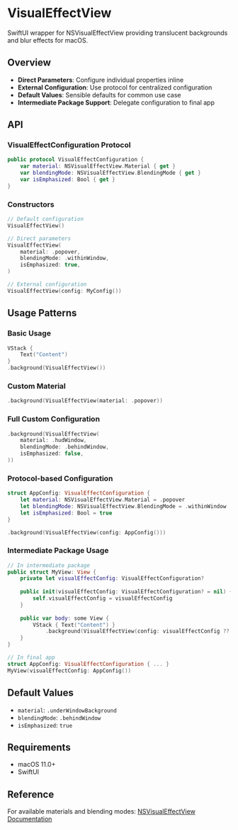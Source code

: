 # VisualEffectView

SwiftUI wrapper for NSVisualEffectView providing translucent backgrounds and blur effects for macOS.

## Overview

- **Direct Parameters**: Configure individual properties inline
- **External Configuration**: Use protocol for centralized configuration
- **Default Values**: Sensible defaults for common use case
- **Intermediate Package Support**: Delegate configuration to final app

## API

### VisualEffectConfiguration Protocol
```swift
public protocol VisualEffectConfiguration {
    var material: NSVisualEffectView.Material { get }
    var blendingMode: NSVisualEffectView.BlendingMode { get }
    var isEmphasized: Bool { get }
}
```

### Constructors
```swift
// Default configuration
VisualEffectView()

// Direct parameters
VisualEffectView(
    material: .popover,
    blendingMode: .withinWindow,
    isEmphasized: true,
)

// External configuration
VisualEffectView(config: MyConfig())
```

## Usage Patterns

### Basic Usage
```swift
VStack {
    Text("Content")
}
.background(VisualEffectView())
```

### Custom Material
```swift
.background(VisualEffectView(material: .popover))
```

### Full Custom Configuration
```swift
.background(VisualEffectView(
    material: .hudWindow,
    blendingMode: .behindWindow,
    isEmphasized: false,
))
```

### Protocol-based Configuration
```swift
struct AppConfig: VisualEffectConfiguration {
    let material: NSVisualEffectView.Material = .popover
    let blendingMode: NSVisualEffectView.BlendingMode = .withinWindow
    let isEmphasized: Bool = true
}

.background(VisualEffectView(config: AppConfig()))
```

### Intermediate Package Usage
```swift
// In intermediate package
public struct MyView: View {
    private let visualEffectConfig: VisualEffectConfiguration?
    
    public init(visualEffectConfig: VisualEffectConfiguration? = nil) {
        self.visualEffectConfig = visualEffectConfig
    }
    
    public var body: some View {
        VStack { Text("Content") }
            .background(VisualEffectView(config: visualEffectConfig ?? DefaultVisualEffectConfiguration()))
    }
}

// In final app
struct AppConfig: VisualEffectConfiguration { ... }
MyView(visualEffectConfig: AppConfig())
```

## Default Values

- `material`: `.underWindowBackground`
- `blendingMode`: `.behindWindow`
- `isEmphasized`: `true`

## Requirements

- macOS 11.0+
- SwiftUI

## Reference

For available materials and blending modes: [NSVisualEffectView Documentation](https://developer.apple.com/documentation/appkit/nsvisualeffectview)
